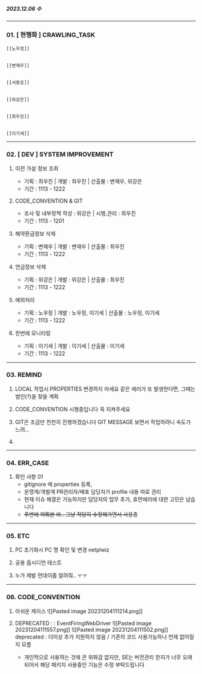 ##### 2023.12.06 수
---
### 01. \[ 현행화 ] CRAWLING_TASK

	[[노우정]]
	
	
	[[변재우]]
	
	
	[[서용호]]
	
	
	[[위강은]]
	
	
	[[최우진]]
	
	
	[[이기세]]
	


---
### 02. \[ DEV ] SYSTEM IMPROVEMENT

1. 이전 가설 정보 조회
	- 기획 : 최우진    |    개발 : 최우진    |    산출물 : 변재우, 위강은
	- 기간 : 1113 - 1222

2. CODE_CONVENTION & GIT
	- 조사 및 내부정책 작성 : 위강은    |     시행,관리 : 최우진 
	- 기간 : 1113 - 1201

3. 해약환급정보 삭제
	- 기획 : 변재우    |    개발 : 변재우    |    산출물 : 최우진
	- 기간 : 1113 - 1222

4. 연금정보 삭제
	- 기획 : 위강은    |    개발 : 위강은    |    산출물 : 최우진
	- 기간 : 1113 - 1222

5. 예외처리
	- 기획 : 노우정    |    개발 : 노우정, 이기세    |    산출물 : 노우정, 이기세
	- 기간 : 1113 - 1222

6. 한번에 모니터링 
	- 기획 : 이기세    |    개발 : 이기세    |    산출물 : 이기세
	- 기간 : 1113 - 1222


---
### 03. REMIND

1. LOCAL 작업시 PROPERTIES 변경하지 마세요
	같은 에러가 또 발생한다면, 그때는 범인(?)을 찾을 계획

2. CODE_CONVENTION 시행중입니다 꼭 지켜주세요
   
3. GIT은 조금만 천천히 진행하겠습니다
	 GIT MESSAGE 보면서 작업하려니 속도가 느려...

1. 


---
### 04. ERR_CASE

1. 확인 사항 01 
	- gitignore 에 properties 등록, 
	- 운영계/개발계 PR관리자/배포 담당자가 profile 내용 따로 관리
	- 현재 이슈 해결은 가능하지만 담당자의 업무 추가, 휴먼에러에 대한 고민은 남습니다
	- ~~주변에 여쭤본 바.. 그냥 적당히 수정해가면서 사용중~~


---
### 05. ETC

1. PC 초기화시 PC 명 확인 및 변경
	netplwiz

2. 공용 옵시디언 테스트

3. 누가 제발 먼데이좀 알려줘.. ㅜㅜ


---
### 06. CODE_CONVENTION

1. 아쉬운 케이스
	![[Pasted image 20231204111214.png]]

2. DEPRECATED : : EventFiringWebDriver
	![[Pasted image 20231204111557.png]]
	![[Pasted image 20231204111502.png]]
	deprecated : 더이상 추가 지원하지 않음 / 기존의 코드 사용가능하나 언제 없어질지 모름
	- 개인적으로 사용하는 것에 큰 위화감 없지만, SE는 버전관리 한지가 너무 오래되어서 해당 패키지 사용중인 기능은 수정 부탁드립니다